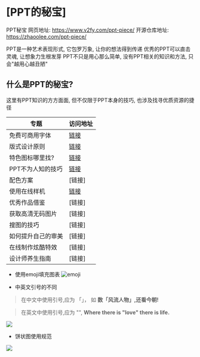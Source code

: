 # [PPT的秘宝]

PPT秘宝 网页地址: https://www.v2fy.com/ppt-piece/
开源仓库地址: https://zhaoolee.com/ppt-piece/

PPT是一种艺术表现形式, 它包罗万象, 让你的想法得到传递
优秀的PPT可以直击灵魂, 让想象力生根发芽
PPT不只是用心那么简单, 没有PPT相关的知识和方法, 只会"越用心越丑陋" 

## 什么是PPT的秘宝?

这里有PPT知识的方方面面, 但不仅限于PPT本身的技巧, 也涉及找寻优质资源的捷径

| 专题 | 访问地址 |
| --- | --- |
| 免费可商用字体 | [链接](https://www.v2fy.com/p/free-font-md/) |
| 版式设计原则 | [链接](https://www.v2fy.com/p/design/) |
| 特色图标哪里找? | [链接](https://www.v2fy.com/p/icon/) |
| PPT不为人知的技巧 | [链接](https://www.v2fy.com/p/emoji_copy_paste/) |
| 配色方案 | [链接] |
| 使用在线样机 | [链接](https://www.v2fy.com/p/mockup/) |
| 优秀作品借鉴 | [链接] |
| 获取高清无码图片 | [链接] |
| 搜图的技巧 | [链接] |
| 如何提升自己的审美 | [链接] |
| 在线制作炫酷特效 | [链接] |
| 设计师养生指南 | [链接] |



- 使用emoji填充图表
![emoji](https://user-images.githubusercontent.com/15868458/69109258-289c2680-0ab2-11ea-9b21-1f7d73758221.gif)


- 中英文引号的不同

> 在中文中使用引号,应为 「」， 如 **数「风流人物」,还看今朝!**

> 在英文中使用引号,应为 "", **Where there is "love" there is life.**

![](https://user-images.githubusercontent.com/15868458/69488565-d0946400-0ea5-11ea-9d99-b3ff476c5291.png)

- 饼状图使用规范

![](https://user-images.githubusercontent.com/15868458/69488354-611d7500-0ea3-11ea-9bfa-88ee3f982a99.png)